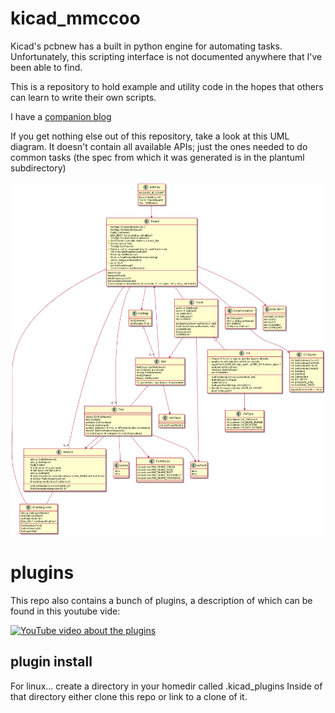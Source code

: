 # kicad_mmccoo

Kicad's pcbnew has a built in python engine for automating tasks. Unfortunately, this scripting interface is not documented anywhere that I've been able to find. 

This is a repository to hold example and utility code in the hopes that others can learn to write their own scripts.

I have a [companion blog](https://kicad.mmccoo.com/)


If you get nothing else out of this repository, take a look at this UML diagram. It doesn't contain all available APIs; just the ones needed to do common tasks (the spec from which it was generated is in the plantuml subdirectory)


![UML](plantuml/pcbnew_uml.png)

# plugins
This repo also contains a bunch of plugins, a description of which can be found in this youtube vide:

[![YouTube video about the plugins](https://img.youtube.com/vi/VqegD7XZoFI/0.jpg)](https://www.youtube.com/watch?v=VqegD7XZoFI)

## plugin install
For linux... create a directory in your homedir called .kicad_plugins
Inside of that directory either clone this repo or link to a clone of it.
